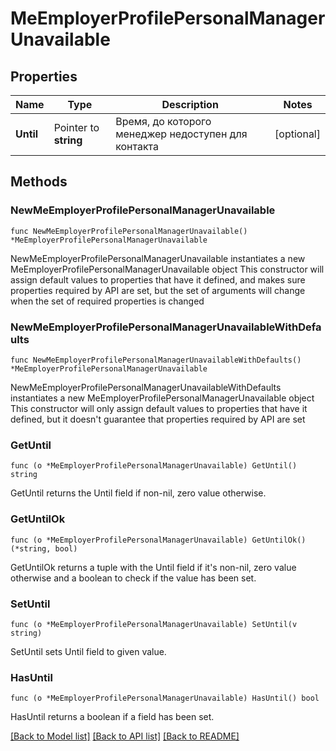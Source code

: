 # MeEmployerProfilePersonalManagerUnavailable

## Properties

Name | Type | Description | Notes
------------ | ------------- | ------------- | -------------
**Until** | Pointer to **string** | Время, до которого менеджер недоступен для контакта | [optional] 

## Methods

### NewMeEmployerProfilePersonalManagerUnavailable

`func NewMeEmployerProfilePersonalManagerUnavailable() *MeEmployerProfilePersonalManagerUnavailable`

NewMeEmployerProfilePersonalManagerUnavailable instantiates a new MeEmployerProfilePersonalManagerUnavailable object
This constructor will assign default values to properties that have it defined,
and makes sure properties required by API are set, but the set of arguments
will change when the set of required properties is changed

### NewMeEmployerProfilePersonalManagerUnavailableWithDefaults

`func NewMeEmployerProfilePersonalManagerUnavailableWithDefaults() *MeEmployerProfilePersonalManagerUnavailable`

NewMeEmployerProfilePersonalManagerUnavailableWithDefaults instantiates a new MeEmployerProfilePersonalManagerUnavailable object
This constructor will only assign default values to properties that have it defined,
but it doesn't guarantee that properties required by API are set

### GetUntil

`func (o *MeEmployerProfilePersonalManagerUnavailable) GetUntil() string`

GetUntil returns the Until field if non-nil, zero value otherwise.

### GetUntilOk

`func (o *MeEmployerProfilePersonalManagerUnavailable) GetUntilOk() (*string, bool)`

GetUntilOk returns a tuple with the Until field if it's non-nil, zero value otherwise
and a boolean to check if the value has been set.

### SetUntil

`func (o *MeEmployerProfilePersonalManagerUnavailable) SetUntil(v string)`

SetUntil sets Until field to given value.

### HasUntil

`func (o *MeEmployerProfilePersonalManagerUnavailable) HasUntil() bool`

HasUntil returns a boolean if a field has been set.


[[Back to Model list]](../README.md#documentation-for-models) [[Back to API list]](../README.md#documentation-for-api-endpoints) [[Back to README]](../README.md)


